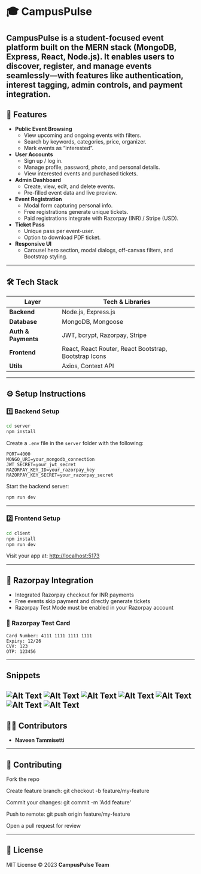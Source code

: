 # 🎓 CampusPulse

**CampusPulse** is a student-focused event platform built on the MERN stack (MongoDB, Express, React, Node.js). It enables users to discover, register, and manage events seamlessly—with features like authentication, interest tagging, admin controls, and payment integration.
---
## 🚀 Features

- **Public Event Browsing**
  - View upcoming and ongoing events with filters.
  - Search by keywords, categories, price, organizer.
  - Mark events as “interested”.
- **User Accounts**
  - Sign up / log in.
  - Manage profile, password, photo, and personal details.
  - View interested events and purchased tickets.
- **Admin Dashboard**
  - Create, view, edit, and delete events.
  - Pre-filled event data and live preview.
- **Event Registration**
  - Modal form capturing personal info.
  - Free registrations generate unique tickets.
  - Paid registrations integrate with Razorpay (INR) / Stripe (USD).
- **Ticket Pass**
  - Unique pass per event-user.
  - Option to download PDF ticket.
- **Responsive UI**
  - Carousel hero section, modal dialogs, off-canvas filters, and Bootstrap styling.


---

## 🛠 Tech Stack


| Layer            | Tech & Libraries |
|-----------------|------------------|
| **Backend**      | Node.js, Express.js |
| **Database**     | MongoDB, Mongoose |
| **Auth & Payments** | JWT, bcrypt, Razorpay, Stripe |
| **Frontend**     | React, React Router, React Bootstrap, Bootstrap Icons |
| **Utils**        | Axios, Context API |

---

## ⚙️ Setup Instructions

### 1️⃣ Backend Setup

```bash
cd server
npm install
```

Create a `.env` file in the `server` folder with the following:

```env
PORT=4000
MONGO_URI=your_mongodb_connection
JWT_SECRET=your_jwt_secret
RAZORPAY_KEY_ID=your_razorpay_key
RAZORPAY_KEY_SECRET=your_razorpay_secret
```

Start the backend server:

```bash
npm run dev
```

---

### 2️⃣ Frontend Setup

```bash
cd client
npm install
npm run dev
```

Visit your app at: [http://localhost:5173](http://localhost:5173)

---

## 💸 Razorpay Integration

- Integrated Razorpay checkout for INR payments
- Free events skip payment and directly generate tickets
- Razorpay Test Mode must be enabled in your Razorpay account

### 🔐 Razorpay Test Card

```
Card Number: 4111 1111 1111 1111
Expiry: 12/26
CVV: 123
OTP: 123456
```

---

## Snippets
![Alt Text](https://res.cloudinary.com/dbjaogapk/image/upload/v1753241921/Screenshot_2025-07-18_at_3.03.27_PM_diaumh.png)
![Alt Text](https://res.cloudinary.com/dbjaogapk/image/upload/v1753241920/Screenshot_2025-07-20_at_15.47.21_l0fomx.png)
![Alt Text](https://res.cloudinary.com/dbjaogapk/image/upload/v1753241919/Screenshot_2025-07-20_at_15.49.50_eu7xex.png)
![Alt Text](https://res.cloudinary.com/dbjaogapk/image/upload/v1753241918/Screenshot_2025-07-20_at_15.50.10_orbas4.png)
![Alt Text](https://res.cloudinary.com/dbjaogapk/image/upload/v1753241916/Screenshot_2025-07-20_at_15.48.02_jisnw1.png)
![Alt Text](https://res.cloudinary.com/dbjaogapk/image/upload/v1753241917/Screenshot_2025-07-20_at_15.48.43_pxmzov.png)
![Alt Text](https://res.cloudinary.com/dbjaogapk/image/upload/v1753241916/Screenshot_2025-07-20_at_15.49.33_g2orcc.png)
---

## 🙋‍♂️ Contributors

- **Naveen Tammisetti**

---

## 🤝 Contributing
Fork the repo

Create feature branch: git checkout -b feature/my-feature

Commit your changes: git commit -m 'Add feature'

Push to remote: git push origin feature/my-feature

Open a pull request for review

-----

## 📄 License

MIT License © 2023 **CampusPulse Team**
